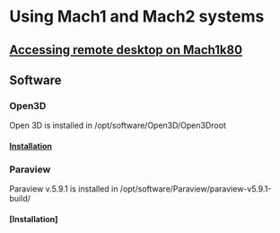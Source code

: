 # Using Mach1 and Mach2 systems
## [Accessing remote desktop on Mach1k80](Remote_Desktop_Access/VNC.md)
## Software
### Open3D
Open 3D is installed in /opt/software/Open3D/Open3Droot  
#### [Installation](Open3D/compiling_Open3D.md)
### Paraview
Paraview v.5.9.1 is installed in /opt/software/Paraview/paraview-v5.9.1-build/
#### [Installation]
